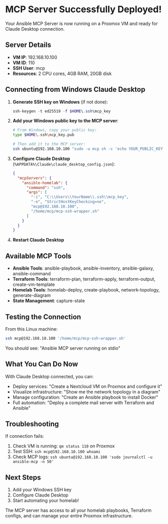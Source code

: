 # MCP Server Successfully Deployed!

Your Ansible MCP Server is now running on a Proxmox VM and ready for Claude Desktop connection.

## Server Details

- **VM IP**: 192.168.10.100
- **VM ID**: 110 
- **SSH User**: mcp
- **Resources**: 2 CPU cores, 4GB RAM, 20GB disk

## Connecting from Windows Claude Desktop

1. **Generate SSH key on Windows** (if not done):
   ```powershell
   ssh-keygen -t ed25519 -f $HOME\.ssh\mcp_key
   ```

2. **Add your Windows public key to the MCP server**:
   ```bash
   # From Windows, copy your public key:
   type $HOME\.ssh\mcp_key.pub
   
   # Then add it to the MCP server:
   ssh ubuntu@192.168.10.100 "sudo -u mcp sh -c 'echo YOUR_PUBLIC_KEY >> /home/mcp/.ssh/authorized_keys'"
   ```

3. **Configure Claude Desktop** (`%APPDATA%\Claude\claude_desktop_config.json`):
   ```json
   {
     "mcpServers": {
       "ansible-homelab": {
         "command": "ssh",
         "args": [
           "-i", "C:\\Users\\YourName\\.ssh\\mcp_key",
           "-o", "StrictHostKeyChecking=no",
           "mcp@192.168.10.100",
           "/home/mcp/mcp-ssh-wrapper.sh"
         ]
       }
     }
   }
   ```

4. **Restart Claude Desktop**

## Available MCP Tools

- **Ansible Tools**: ansible-playbook, ansible-inventory, ansible-galaxy, ansible-command
- **Terraform Tools**: terraform-plan, terraform-apply, terraform-output, create-vm-template
- **Homelab Tools**: homelab-deploy, create-playbook, network-topology, generate-diagram
- **State Management**: capture-state

## Testing the Connection

From this Linux machine:
```bash
ssh mcp@192.168.10.100 '/home/mcp/mcp-ssh-wrapper.sh'
```

You should see: "Ansible MCP server running on stdio"

## What You Can Do Now

With Claude Desktop connected, you can:
- Deploy services: "Create a Nextcloud VM on Proxmox and configure it"
- Visualize infrastructure: "Show me the network topology in a diagram"
- Manage configuration: "Create an Ansible playbook to install Docker"
- Full automation: "Deploy a complete mail server with Terraform and Ansible"

## Troubleshooting

If connection fails:
1. Check VM is running: `qm status 110` on Proxmox
2. Test SSH: `ssh mcp@192.168.10.100 whoami`
3. Check MCP logs: `ssh ubuntu@192.168.10.100 'sudo journalctl -u ansible-mcp -n 50'`

## Next Steps

1. Add your Windows SSH key
2. Configure Claude Desktop
3. Start automating your homelab!

The MCP server has access to all your homelab playbooks, Terraform configs, and can manage your entire Proxmox infrastructure.